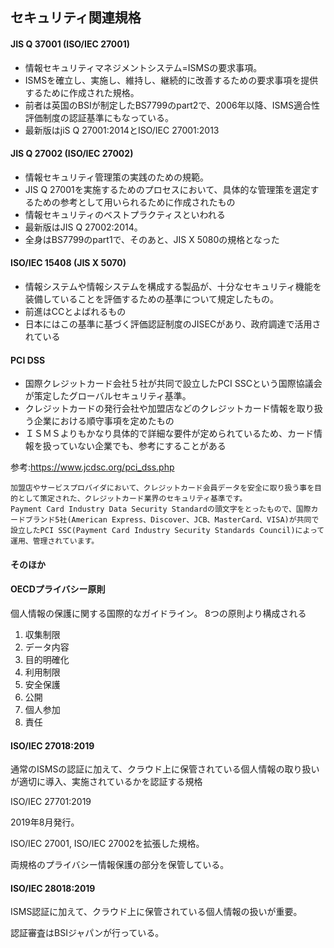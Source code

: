 ## セキュリティ関連規格

#### JIS Q 37001 (ISO/IEC 27001)

- 情報セキュリティマネジメントシステム=ISMSの要求事項。
- ISMSを確立し、実施し、維持し、継続的に改善するための要求事項を提供するために作成された規格。
- 前者は英国のBSIが制定したBS7799のpart2で、2006年以降、ISMS適合性評価制度の認証基準にもなっている。
- 最新版はjiS Q 27001:2014とISO/IEC 27001:2013

#### JIS Q 27002 (ISO/IEC 27002)

- 情報セキュリティ管理策の実践のための規範。
- JIS Q 27001を実施するためのプロセスにおいて、具体的な管理策を選定するための参考として用いられるために作成されたもの
- 情報セキュリティのベストプラクティスといわれる
- 最新版はJIS Q 27002:2014。
- 全身はBS7799のpart1で、そのあと、JIS X 5080の規格となった

#### ISO/IEC 15408 (JIS X 5070)

- 情報システムや情報システムを構成する製品が、十分なセキュリティ機能を装備していることを評価するための基準について規定したもの。
- 前進はCCとよばれるもの
- 日本にはこの基準に基づく評価認証制度のJISECがあり、政府調達で活用されている

#### PCI DSS

- 国際クレジットカード会社５社が共同で設立したPCI SSCという国際協議会が策定したグローバルセキュリティ基準。
- クレジットカードの発行会社や加盟店などのクレジットカード情報を取り扱う企業における順守事項を定めたもの
- ＩＳＭＳよりもかなり具体的で詳細な要件が定められているため、カード情報を扱っていない企業でも、参考にすることがある

参考:https://www.jcdsc.org/pci_dss.php

```
加盟店やサービスプロバイダにおいて、クレジットカード会員データを安全に取り扱う事を目的として策定された、クレジットカード業界のセキュリティ基準です。
Payment Card Industry Data Security Standardの頭文字をとったもので、国際カードブランド5社(American Express、Discover、JCB、MasterCard、VISA)が共同で設立したPCI SSC(Payment Card Industry Security Standards Council)によって運用、管理されています。
```

#### そのほか

#### OECDプライバシー原則

個人情報の保護に関する国際的なガイドライン。
8つの原則より構成される

1. 収集制限
2. データ内容
3. 目的明確化
4. 利用制限
5. 安全保護
6. 公開
7. 個人参加
8. 責任

#### ISO/IEC 27018:2019

通常のISMSの認証に加えて、クラウド上に保管されている個人情報の取り扱いが適切に導入、実施されているかを認証する規格

ISO/IEC 27701:2019

2019年8月発行。

ISO/IEC 27001, ISO/IEC 27002を拡張した規格。

両規格のプライバシー情報保護の部分を保管している。

#### ISO/IEC 28018:2019

ISMS認証に加えて、クラウド上に保管されている個人情報の扱いが重要。

認証審査はBSIジャパンが行っている。
